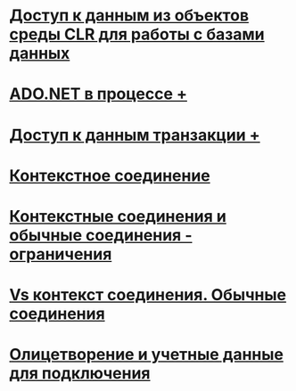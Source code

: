 # [Доступ к данным из объектов среды CLR для работы с базами данных](data-access-from-clr-database-objects.md)

# [ADO.NET в процессе +](../../../relational-databases/clr-integration-data-access-in-process-ado-net/sql-server-in-process-specific-extensions-to-ado-net.md)
# [Доступ к данным транзакции +](../../../relational-databases/clr-integration-data-access-transactions/clr-integration-and-transactions.md)

# [Контекстное соединение](context-connection.md)
# [Контекстные соединения и обычные соединения - ограничения](context-connections-and-regular-connections-restrictions.md)
# [Vs контекст соединения. Обычные соединения](context-connections-vs-regular-connections.md)
# [Олицетворение и учетные данные для подключения](impersonation-and-credentials-for-connections.md)
